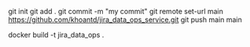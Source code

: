 git init
git add .
git commit -m "my commit"
git remote set-url main https://github.com/khoantd/jira_data_ops_service.git
git push main main

docker build -t jira_data_ops .

